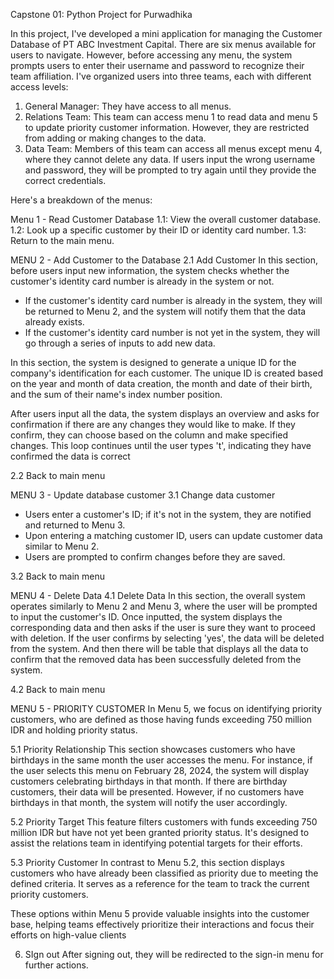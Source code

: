 Capstone 01: Python Project for Purwadhika

In this project, I've developed a mini application for managing the Customer Database of PT ABC Investment Capital. 
There are six menus available for users to navigate. 
However, before accessing any menu, the system prompts users to enter their username and password to recognize their team affiliation. 
I've organized users into three teams, each with different access levels:

1. General Manager: They have access to all menus.
2. Relations Team: This team can access menu 1 to read data and menu 5 to update priority customer information.
   However, they are restricted from adding or making changes to the data.
3. Data Team: Members of this team can access all menus except menu 4, where they cannot delete any data.
If users input the wrong username and password, they will be prompted to try again until they provide the correct credentials.

Here's a breakdown of the menus:

Menu 1 - Read Customer Database
1.1: View the overall customer database.
1.2: Look up a specific customer by their ID or identity card number.
1.3: Return to the main menu.

MENU 2 - Add Customer to the Database
2.1 Add Customer
In this section, before users input new information, the system checks whether the customer's identity card number is already in the system or not.
- If the customer's identity card number is already in the system, they will be returned to Menu 2, and the system will notify them that the data already exists.
- If the customer's identity card number is not yet in the system, they will go through a series of inputs to add new data.
  
In this section, the system is designed to generate a unique ID for the company's identification for each customer.
The unique ID is created based on the year and month of data creation, the month and date of their birth, and the sum of their name's index number position.

After users input all the data, the system displays an overview and asks for confirmation if there are any changes they would like to make. 
If they confirm, they can choose based on the column and make specified changes. 
This loop continues until the user types 't', indicating they have confirmed the data is correct

2.2 Back to main menu


MENU 3 - Update database customer 
3.1 Change data customer
- Users enter a customer's ID; if it's not in the system, they are notified and returned to Menu 3.
- Upon entering a matching customer ID, users can update customer data similar to Menu 2.
- Users are prompted to confirm changes before they are saved.
  
3.2 Back to main menu

MENU 4 - Delete Data
4.1 Delete Data
In this section, the overall system operates similarly to Menu 2 and Menu 3, where the user will be prompted to input the customer's ID. 
Once inputted, the system displays the corresponding data and then asks if the user is sure they want to proceed with deletion.
If the user confirms by selecting 'yes', the data will be deleted from the system. 
And then there will be table that displays all the data to confirm that the removed data has been successfully deleted from the system.

4.2 Back to main menu

MENU 5 - PRIORITY CUSTOMER
In Menu 5, we focus on identifying priority customers, who are defined as those having funds exceeding 750 million IDR and holding priority status.

5.1 Priority Relationship
This section showcases customers who have birthdays in the same month the user accesses the menu. 
For instance, if the user selects this menu on February 28, 2024, the system will display customers celebrating birthdays in that month. 
If there are birthday customers, their data will be presented. However, if no customers have birthdays in that month, the system will notify the user accordingly.

5.2 Priority Target
This feature filters customers with funds exceeding 750 million IDR but have not yet been granted priority status. 
It's designed to assist the relations team in identifying potential targets for their efforts.

5.3 Priority Customer
In contrast to Menu 5.2, this section displays customers who have already been classified as priority due to meeting the defined criteria. 
It serves as a reference for the team to track the current priority customers.

These options within Menu 5 provide valuable insights into the customer base, helping teams effectively prioritize their interactions and focus their efforts 
on high-value clients

6. SIgn out
After signing out, they will be redirected to the sign-in menu for further actions.
